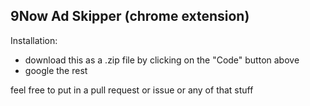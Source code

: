9Now Ad Skipper (chrome extension)
------------------------------------------
Installation: 
- download this as a .zip file by clicking on the "Code" button above
- google the rest

feel free to put in a pull request or issue or any of that stuff

